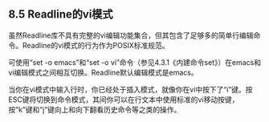 ## 8.5 Readline的vi模式

虽然Readline库不具有完整的vi编辑功能集合，但其包含了足够多的简单行编辑命令。Readline的vi模式的行为作为POSIX标准规范。

可使用“set -o emacs”和“set -o vi”命令（参见4.3.1《内建命令set》）在emacs和vi编辑模式之间相互切换。Readline默认编辑模式是emacs。

当你在vi模式中输入行时，你已经处于插入模式，就像你在vi中按下了“i”键。按ESC键将切换到命令模式，其间你可以在行文本中使用标准的vi移动按键，按“k”键和“j”键向上和向下翻看历史命令等之类的操作。